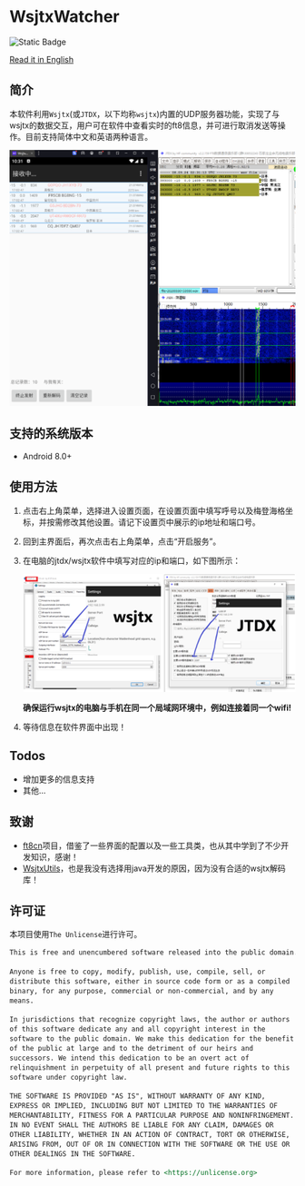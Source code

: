# WsjtxWatcher

![Static Badge](https://img.shields.io/badge/.NET-6-purple?style=for-the-badge)

[Read it in English](./readme_en.md)

## 简介

本软件利用`Wsjtx`(或`JTDX`，以下均称`wsjtx`)内置的UDP服务器功能，实现了与wsjtx的数据交互，用户可在软件中查看实时的ft8信息，并可进行取消发送等操作。目前支持简体中文和英语两种语言。

<img src="./md_assets/page6.png" style="zoom: 67%;" />

## 支持的系统版本

+ Android 8.0+

## 使用方法

1. 点击右上角菜单，选择进入设置页面，在设置页面中填写呼号以及梅登海格坐标，并按需修改其他设置。请记下设置页中展示的ip地址和端口号。

2. 回到主界面后，再次点击右上角菜单，点击“开启服务”。

3. 在电脑的jtdx/wsjtx软件中填写对应的ip和端口，如下图所示：

   <img src="./md_assets/page4.png" style="zoom: 67%;" />

   **确保运行wsjtx的电脑与手机在同一个局域网环境中，例如连接着同一个wifi!**

4. 等待信息在软件界面中出现！

## Todos

+ 增加更多的信息支持
+ 其他...

## 致谢

+ [ft8cn](https://github.com/N0BOY/FT8CN)项目，借鉴了一些界面的配置以及一些工具类，也从其中学到了不少开发知识，感谢！
+ [WsjtxUtils](https://github.com/KC3PIB/WsjtxUtils)，也是我没有选择用java开发的原因，因为没有合适的wsjtx解码库！

## 许可证

本项目使用`The Unlicense`进行许可。

```markdown
This is free and unencumbered software released into the public domain.

Anyone is free to copy, modify, publish, use, compile, sell, or
distribute this software, either in source code form or as a compiled
binary, for any purpose, commercial or non-commercial, and by any
means.

In jurisdictions that recognize copyright laws, the author or authors
of this software dedicate any and all copyright interest in the
software to the public domain. We make this dedication for the benefit
of the public at large and to the detriment of our heirs and
successors. We intend this dedication to be an overt act of
relinquishment in perpetuity of all present and future rights to this
software under copyright law.

THE SOFTWARE IS PROVIDED "AS IS", WITHOUT WARRANTY OF ANY KIND,
EXPRESS OR IMPLIED, INCLUDING BUT NOT LIMITED TO THE WARRANTIES OF
MERCHANTABILITY, FITNESS FOR A PARTICULAR PURPOSE AND NONINFRINGEMENT.
IN NO EVENT SHALL THE AUTHORS BE LIABLE FOR ANY CLAIM, DAMAGES OR
OTHER LIABILITY, WHETHER IN AN ACTION OF CONTRACT, TORT OR OTHERWISE,
ARISING FROM, OUT OF OR IN CONNECTION WITH THE SOFTWARE OR THE USE OR
OTHER DEALINGS IN THE SOFTWARE.

For more information, please refer to <https://unlicense.org>
```



